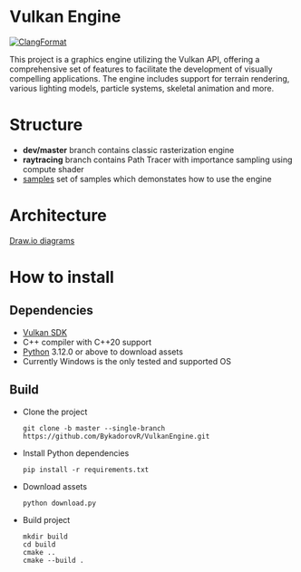 # Vulkan Engine

[![ClangFormat](https://github.com/BykadorovR/Raytracer/actions/workflows/clang-format-check.yml/badge.svg)](https://github.com/BykadorovR/Raytracer/actions/workflows/clang-format-check.yml)

This project is a graphics engine utilizing the Vulkan API, offering a comprehensive set of features to facilitate the development of visually compelling applications. The engine includes support for terrain rendering, various lighting models, particle systems, skeletal animation and more.

# Structure

- **dev/master** branch contains classic rasterization engine
- **raytracing** branch contains Path Tracer with importance sampling using compute shader
- [samples](https://github.com/BykadorovR/VulkanEngine/tree/master/samples) set of samples which demonstates how to use the engine

# Architecture

[Draw.io diagrams](https://drive.google.com/file/d/1eI9kWqMdEsKQL0aQhGGtAJed9jmwzZk7/view?usp=sharing)

# How to install

## Dependencies

- [Vulkan SDK](https://www.lunarg.com/vulkan-sdk/)
- C++ compiler with C++20 support
- [Python](https://www.python.org/) 3.12.0 or above to download assets
- Currently Windows is the only tested and supported OS

## Build

- Clone the project
  ```
  git clone -b master --single-branch https://github.com/BykadorovR/VulkanEngine.git
  ```
- Install Python dependencies
  ```
  pip install -r requirements.txt
  ```
- Download assets
  ```
  python download.py
  ```
- Build project
  ```
  mkdir build
  cd build
  cmake ..
  cmake --build .
  ```